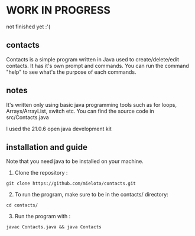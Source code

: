 # WORK IN PROGRESS 
not finished yet :'(

## contacts
Contacts is a simple program written in Java used to create/delete/edit contacts.
It has it's own prompt and commands. 
You can run the command "help" to see what's the purpose of each commands.

## notes
It's written only using basic java programming tools such as for loops, Arrays/ArrayList, switch etc.
You can find the source code in src/Contacts.java

I used the 21.0.6 open java development kit

## installation and guide

Note that you need java to be installed on your machine.

1. Clone the repository : 
```
git clone https://github.com/mielota/contacts.git
```

2. To run the program, make sure to be in the contacts/ directory:
```
cd contacts/
```

3. Run the program with :
```
javac Contacts.java && java Contacts
```
